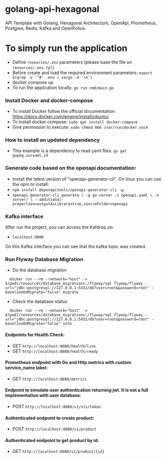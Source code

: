 # golang-api-hexagonal
API Template with Golang, Hexagonal Architecture, OpenApi, Prometheus, Postgres, Redis, Kafka and OpenPolice.

# To simply run the application
- Define `resources/.env` parameters (please base the file on `resources/.env.tpl`)
- Before create and load the required environment parameters: `export $(grep -v '^#' .env | xargs -d '\n')`
- docker compose up
- To run the application locally: `go run cmd/main.go`

### Install Docker and docker-compose
- To install Docker follow the official documentation: https://docs.docker.com/engine/install/ubuntu/
- To install docker compose: `sudo apt install docker-compose`
- Give permission to execute: `sudo chmod 666 /var/run/docker.sock`

### How to install an updated dependency
- This example is a dependency to read yaml files: 
`go get gopkg.in/yaml.v3`

### Generate code based on the openapi documentation:
- Install the latest version of "openapi-generator-cli". On linux you can use the npm to install:
- `npm install @openapitools/openapi-generator-cli -g`
- `openapi-generator-cli generate \
  -g go-server -i openapi.yaml \
  -o server/ \
  --additional-properties=outputAsLibrary=true,sourceFolder=openapi`

### Kafka interface
After run the project, you can access the Kafdrop on:
- `localhost:9000` 

On this Kafka interface you can see that the kafka topic was created.

### Run Flyway Database Migration
- Do the database migration
```
  docker run --rm --network="host" -v $(pwd)/resources/database_migrations:/flyway/sql flyway/flyway -url="jdbc:postgresql://127.0.0.1:5432/db?user=root&password=root" -baselineOnMigrate="false" migrate
```
- Check the database status
```
  docker run --rm --network="host" -v $(pwd)/resources/database_migrations:/flyway/sql flyway/flyway -url="jdbc:postgresql://127.0.0.1:5432/db?user=root&password=root" -baselineOnMigrate="false" info
```

#### Endpoints for Health Check:
- GET `http://localhost:8080/health/live`
- GET `http://localhost:8080/health/ready`

#### Prometheus endpoint with Go and Http metrics with custom service_name label:
- GET `http://localhost:8080/metrics`

#### Endpoint to simulate user authentication returning jwt. It is not a full implementation with user database:
- POST `http://localhost:8080/v1/sts/token`

#### Authenticated endpoint to create product:
- POST `http://localhost:8080/v1/product`

#### Authenticated endpoint to get product by id:
- GET `http://localhost:8080/v1/product/{id}`
